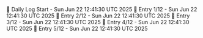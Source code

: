 📅 Daily Log Start - Sun Jun 22 12:41:30 UTC 2025
📌 Entry 1/12 - Sun Jun 22 12:41:30 UTC 2025
📌 Entry 2/12 - Sun Jun 22 12:41:30 UTC 2025
📌 Entry 3/12 - Sun Jun 22 12:41:30 UTC 2025
📌 Entry 4/12 - Sun Jun 22 12:41:30 UTC 2025
📌 Entry 5/12 - Sun Jun 22 12:41:30 UTC 2025
